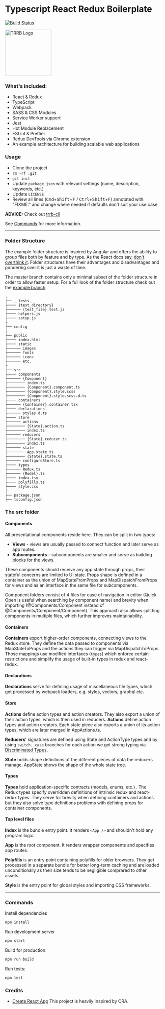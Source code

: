 # Typescript React Redux Boilerplate

[![Build Status](https://travis-ci.org/kaykayehnn/typescript-react-redux-boilerplate.svg?branch=master)](https://travis-ci.org/kaykayehnn/typescript-react-redux-boilerplate)

<img src="https://user-images.githubusercontent.com/19822240/52233118-ef9a1900-28c6-11e9-9cb2-a81e9b34df09.png" alt="TRRB Logo" width="150">

### What's included:

- React & Redux
- TypeScript
- Webpack
- SASS & CSS Modules
- Service Worker support
- Jest
- Hot Module Replacement
- ESLint & Prettier
- Redux DevTools via Chrome extension
- An example architecture for building scalable web applications

### Usage

- Clone the project
- `rm -rf .git`
- `git init`
- Update `package.json` with relevant settings (name, description, keywords, etc.)
- Update `LICENSE`
- Review all lines (<kbd>Cmd</kbd>+<kbd>Shift</kbd>+<kbd>F</kbd> / <kbd>Ctrl</kbd>+<kbd>Shift</kbd>+<kbd>F</kbd>) annotated with "FIXME:" and change where needed if defaults don't suit your use case

**ADVICE:** Check out [trrb-cli](https://github.com/kayKayEhnn/trrb-cli)

See [Commands](#commands) for more information.

---

### Folder Structure

The example folder structure is inspired by Angular and offers the ability to group files both by feature and by type. As the React docs say, [don't overthink it](https://reactjs.org/docs/faq-structure.html#dont-overthink-it). Folder structures have their advantages and disadvantages and pondering over it is just a waste of time.

The master branch contains only a minimal subset of the folder structure in order to allow faster setup. For a full look of the folder structure check out the [example branch](https://github.com/kayKayEhnn/typescript-react-redux-boilerplate/tree/example).

```
.
├── __tests__
├──── {test_directory}
├────── {test_file}.test.js
├──── helpers.js
├──── setup.js
├
├── config
├
├── public
├──── index.html
├──── static
├────── images
├────── fonts
├────── icons
├────── etc.
├
├── src
├──── components
├────── {Component}
├──────── index.ts
├──────── {Component}.component.ts
├──────── {Component}.style.scss
├──────── {Component}.style.scss.d.ts
├──── containers
├────── {Container}.container.tsx
├──── declarations
├────── styles.d.ts
├──── store
├────── actions
├──────── {State}.action.ts
├──────── index.ts
├────── reducers
├──────── {State}.reducer.ts
├──────── index.ts
├────── state
├──────── App.state.ts
├──────── {State}.state.ts
├────── configureStore.ts
├──── types
├────── Redux.ts
├────── {Model}.ts
├──── index.tsx
├──── polyfills.ts
├──── style.css
├
├── package.json
├── tsconfig.json
```

### The src folder

#### Components

All presentational components reside here. They can be split in two types:

- **Views** - views are usually passed to connect function and later serve as app routes.
- **Subcomponents** - subcomponents are smaller and serve as building blocks for the views.

These components should receive any app state through props, their stateful concerns are limited to UI state. Props shape is defined in a container as the union of MapStateFromProps and MapDispatchFromProps for views and as an interface in the same file for subcomponents.

Component folders consist of 4 files for ease of navigation in editor (Quick Open is useful when searching by component name) and brevity when importing (@Components/Component instead of @Components/Component/Component). This approach also allows splitting components in multiple files, which further improves maintainability.

#### Containers

**Containers** export higher-order components, connecting views to the Redux store. They define the data passed to components via MapStateToProps and the actions they can trigger via MapDispatchToProps. Those mappings use modified interfaces (`types`) which enforce certain restrictions and simplify the usage of built-in types in redux and react-redux.

#### Declarations

**Declarations** serve for defining usage of miscellaneous file types, which get processed by webpack loaders, e.g. styles, vectors, graphql etc.

#### Store

**Actions** define action types and action creators. They also export a union of their action types, which is then used in reducers.
**Actions** define action types and action creators. Each state piece also exports a union of its action types, which are later merged in AppActions.ts.

**Reducers'** signatures are defined using State and ActionType types and by using `switch..case` branches for each action we get strong typing via [Discriminated Types](https://www.typescriptlang.org/docs/handbook/advanced-types.html#discriminated-unions).

**State** holds shape definitions of the different pieces of data the reducers manage. AppState shows the shape of the whole state tree.

#### Types

**Types** hold application-specific contracts (models, enums, etc.) . The Redux types specify overridden definitions of intrinsic redux and react-redux types. They serve for brevity when defining containers and actions but they also solve type definitions problems with defining props for container components.

#### Top level files

**Index** is the bundle entry point. It renders `<App />` and shouldn't hold any program logic.

**App** is the root component. It renders wrapper components and specifies app routes.

**Polyfills** is an entry point containing polyfills for older browsers. They get processed in a separate bundle for better long-term caching and are loaded unconditionally as their size tends to be negligible comprared to other assets.

**Style** is the entry point for global styles and importing CSS frameworks.

---

### Commands

Install dependencies

```bash
npm install
```

Run development server

```bash
npm start
```

Build for production:

```bash
npm run build
```

Run tests:

```bash
npm test
```

### Credits

- [Create React App](https://github.com/facebook/create-react-app) This project is heavily inspired by CRA.
